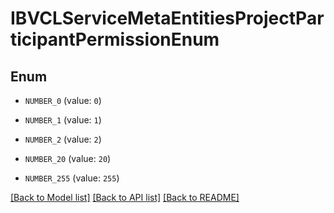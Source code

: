 # IBVCLServiceMetaEntitiesProjectParticipantPermissionEnum


## Enum

* `NUMBER_0` (value: `0`)

* `NUMBER_1` (value: `1`)

* `NUMBER_2` (value: `2`)

* `NUMBER_20` (value: `20`)

* `NUMBER_255` (value: `255`)

[[Back to Model list]](../README.md#documentation-for-models) [[Back to API list]](../README.md#documentation-for-api-endpoints) [[Back to README]](../README.md)


